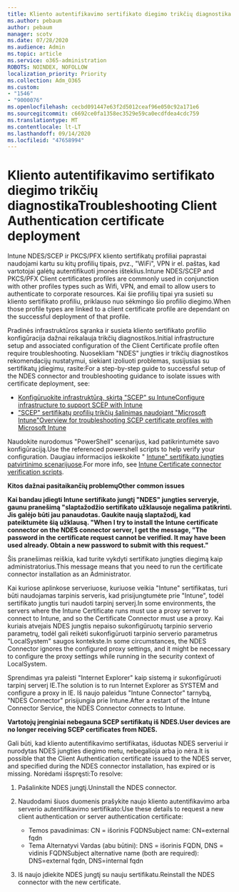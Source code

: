 ```yaml
---
title: Kliento autentifikavimo sertifikato diegimo trikčių diagnostika
ms.author: pebaum
author: pebaum
manager: scotv
ms.date: 07/28/2020
ms.audience: Admin
ms.topic: article
ms.service: o365-administration
ROBOTS: NOINDEX, NOFOLLOW
localization_priority: Priority
ms.collection: Adm_O365
ms.custom:
- "1546"
- "9000076"
ms.openlocfilehash: cecbd091447e63f2d5012ceaf96e050c92a171e6
ms.sourcegitcommit: c6692ce0fa1358ec3529e59ca0ecdfdea4cdc759
ms.translationtype: MT
ms.contentlocale: lt-LT
ms.lasthandoff: 09/14/2020
ms.locfileid: "47658994"
---
```

# <a name="troubleshooting-client-authentication-certificate-deployment"></a><span data-ttu-id="83a93-102">Kliento autentifikavimo sertifikato diegimo trikčių diagnostika</span><span class="sxs-lookup"><span data-stu-id="83a93-102">Troubleshooting Client Authentication certificate deployment</span></span>

<span data-ttu-id="83a93-103">Intune NDES/SCEP ir PKCS/PFX kliento sertifikatų profiliai paprastai naudojami kartu su kitų profilių tipais, pvz., "WiFi", VPN ir el. paštas, kad vartotojai galėtų autentifikuoti įmonės išteklius.</span><span class="sxs-lookup"><span data-stu-id="83a93-103">Intune NDES/SCEP and PKCS/PFX Client certificates profiles are commonly used in conjunction with other profiles types such as Wifi, VPN, and email to allow users to authenticate to corporate resources.</span></span> <span data-ttu-id="83a93-104">Kai šie profilių tipai yra susieti su kliento sertifikato profiliu, priklauso nuo sėkmingo šio profilio diegimo.</span><span class="sxs-lookup"><span data-stu-id="83a93-104">When those profile types are linked to a client certificate profile are dependant on the successful deployment of that profile.</span></span>

<span data-ttu-id="83a93-105">Pradinės infrastruktūros sąranka ir susieta kliento sertifikato profilio konfigūracija dažnai reikalauja trikčių diagnostikos.</span><span class="sxs-lookup"><span data-stu-id="83a93-105">Initial infrastructure setup and associated configuration of the Client Certificate profile often require troubleshooting.</span></span> <span data-ttu-id="83a93-106">Nuosekliam "NDES" jungties ir trikčių diagnostikos rekomendacijų nustatymui, siekiant izoliuoti problemas, susijusias su sertifikatų įdiegimu, rasite:</span><span class="sxs-lookup"><span data-stu-id="83a93-106">For a step-by-step guide to successful setup of the NDES connector and troubleshooting guidance to isolate issues with certificate deployment, see:</span></span> 

- [<span data-ttu-id="83a93-107">Konfigūruokite infrastruktūrą, skirtą "SCEP" su Intune</span><span class="sxs-lookup"><span data-stu-id="83a93-107">Configure infrastructure to support SCEP with Intune</span></span>](https://support.microsoft.com/help/4459540/troubleshoot-ndes-configuration-for-use-with-intune)
- [<span data-ttu-id="83a93-108">"SCEP" sertifikatų profilių trikčių šalinimas naudojant "Microsoft Intune"</span><span class="sxs-lookup"><span data-stu-id="83a93-108">Overview for troubleshooting SCEP certificate profiles with Microsoft Intune</span></span>](https://support.microsoft.com/help/4457481/troubleshooting-scep-certificate-profile-deployment-in-intune)

<span data-ttu-id="83a93-109">Naudokite nurodomus "PowerShell" scenarijus, kad patikrintumėte savo konfigūraciją.</span><span class="sxs-lookup"><span data-stu-id="83a93-109">Use the referenced powershell scripts to help verify your configuration.</span></span> <span data-ttu-id="83a93-110">Daugiau informacijos ieškokite " [Intune" sertifikato jungties patvirtinimo scenarijuose](https://github.com/microsoftgraph/powershell-intune-samples/tree/master/CertificationAuthority).</span><span class="sxs-lookup"><span data-stu-id="83a93-110">For more info, see [Intune Certificate connector verification scripts](https://github.com/microsoftgraph/powershell-intune-samples/tree/master/CertificationAuthority).</span></span>

  
<span data-ttu-id="83a93-111">**Kitos dažnai pasitaikančių problemų**</span><span class="sxs-lookup"><span data-stu-id="83a93-111">**Other common issues**</span></span>

<span data-ttu-id="83a93-112">**Kai bandau įdiegti Intune sertifikato jungtį "NDES" jungties serveryje, gaunu pranešimą "slaptažodžio sertifikato užklausoje negalima patikrinti. Jis galėjo būti jau panaudotas. Gaukite naują slaptažodį, kad pateiktumėte šią užklausą. "**</span><span class="sxs-lookup"><span data-stu-id="83a93-112">**When I try to install the Intune certificate connector on the NDES connector server, I get the message, "The password in the certificate request cannot be verified. It may have been used already. Obtain a new password to submit with this request."**</span></span>  

<span data-ttu-id="83a93-113">Šis pranešimas reiškia, kad turite vykdyti sertifikato jungties diegimą kaip administratorius.</span><span class="sxs-lookup"><span data-stu-id="83a93-113">This message means that you need to run the certificate connector installation as an Administrator.</span></span>

<span data-ttu-id="83a93-114">Kai kuriose aplinkose serveriuose, kuriuose veikia "Intune" sertifikatas, turi būti naudojamas tarpinis serveris, kad prisijungtumėte prie "Intune", todėl sertifikato jungtis turi naudoti tarpinį serverį.</span><span class="sxs-lookup"><span data-stu-id="83a93-114">In some environments, the servers where the Intune Certificate runs must use a proxy server to connect to Intune, and so the Certificate Connector must use a proxy.</span></span> <span data-ttu-id="83a93-115">Kai kuriais atvejais NDES jungtis nepaiso sukonfigūruotų tarpinio serverio parametrų, todėl gali reikėti sukonfigūruoti tarpinio serverio parametrus "LocalSystem" saugos kontekste.</span><span class="sxs-lookup"><span data-stu-id="83a93-115">In some circumstances, the NDES Connector ignores the configured proxy settings, and it might be necessary to configure the proxy settings while running in the security context of LocalSystem.</span></span> 
 
<span data-ttu-id="83a93-116">Sprendimas yra paleisti "Internet Explorer" kaip sistemą ir sukonfigūruoti tarpinį serverį IE.</span><span class="sxs-lookup"><span data-stu-id="83a93-116">The solution is to run Internet Explorer as SYSTEM and configure a proxy in IE.</span></span> <span data-ttu-id="83a93-117">Iš naujo paleidus "Intune Connector" tarnybą, "NDES Connector" prisijungia prie Intune.</span><span class="sxs-lookup"><span data-stu-id="83a93-117">After a restart of the Intune Connector Service, the NDES Connector connects to Intune.</span></span>

<span data-ttu-id="83a93-118">**Vartotojų įrenginiai nebegauna SCEP sertifikatų iš NDES.**</span><span class="sxs-lookup"><span data-stu-id="83a93-118">**User devices are no longer receiving SCEP certificates from NDES.**</span></span>

<span data-ttu-id="83a93-119">Gali būti, kad kliento autentifikavimo sertifikatas, išduotas NDES serveriui ir nurodytas NDES jungties diegimo metu, nebegalioja arba jo nėra.</span><span class="sxs-lookup"><span data-stu-id="83a93-119">It is possible that the Client Authentication certificate issued to the NDES server, and specified during the NDES connector installation, has expired or is missing.</span></span> <span data-ttu-id="83a93-120">Norėdami išspręsti:</span><span class="sxs-lookup"><span data-stu-id="83a93-120">To resolve:</span></span> 
 
1. <span data-ttu-id="83a93-121">Pašalinkite NDES jungtį.</span><span class="sxs-lookup"><span data-stu-id="83a93-121">Uninstall the NDES connector.</span></span>  
2. <span data-ttu-id="83a93-122">Naudodami šiuos duomenis prašykite naujo kliento autentifikavimo arba serverio autentifikavimo sertifikato:</span><span class="sxs-lookup"><span data-stu-id="83a93-122">Use these details to request a new client authentication or server authentication certificate:</span></span> 
 
    - <span data-ttu-id="83a93-123">Temos pavadinimas: CN = išorinis FQDN</span><span class="sxs-lookup"><span data-stu-id="83a93-123">Subject name: CN=external fqdn</span></span>  
    - <span data-ttu-id="83a93-124">Tema Alternatyvi Vardas (abu būtini): DNS = išorinis FQDN, DNS = vidinis FQDN</span><span class="sxs-lookup"><span data-stu-id="83a93-124">Subject alternative name (both are required): DNS=external fqdn, DNS=internal fqdn</span></span> 
 
3. <span data-ttu-id="83a93-125">Iš naujo įdiekite NDES jungtį su nauju sertifikatu.</span><span class="sxs-lookup"><span data-stu-id="83a93-125">Reinstall the NDES connector with the new certificate.</span></span>